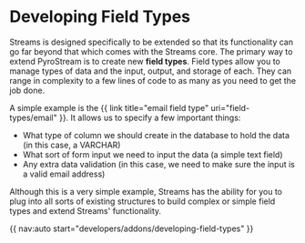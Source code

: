 # Developing Field Types

Streams is designed specifically to be extended so that its functionality can go far beyond that which comes with the Streams core. The primary way to extend PyroStream is to create new <strong>field types</strong>. Field types allow you to manage types of data and the input, output, and storage of each. They can range in complexity to a few lines of code to as many as you need to get the job done.

A simple example is the {{ link title="email field type" uri="field-types/email" }}. It allows us to specify a few important things:

* What type of column we should create in the database to hold the data (in this case, a VARCHAR)
* What sort of form input we need to input the data (a simple text field)
* Any extra data validation (in this case, we need to make sure the input is a valid email address)

Although this is a very simple example, Streams has the ability for you to plug into all sorts of existing structures to build complex or simple field types and extend Streams' functionality.

{{ nav:auto start="developers/addons/developing-field-types" }}